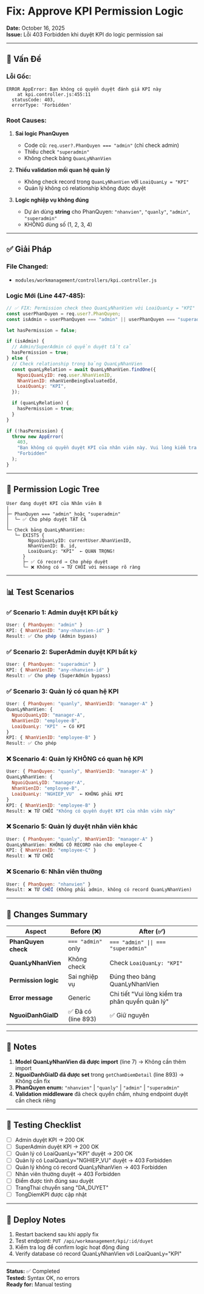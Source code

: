 # Fix: Approve KPI Permission Logic

**Date:** October 16, 2025  
**Issue:** Lỗi 403 Forbidden khi duyệt KPI do logic permission sai

---

## 🐛 Vấn Đề

### Lỗi Gốc:

```
ERROR AppError: Bạn không có quyền duyệt đánh giá KPI này
    at kpi.controller.js:455:11
  statusCode: 403,
  errorType: 'Forbidden'
```

### Root Causes:

1. **Sai logic PhanQuyen**

   - Code cũ: `req.user?.PhanQuyen === "admin"` (chỉ check admin)
   - Thiếu check `"superadmin"`
   - Không check bảng `QuanLyNhanVien`

2. **Thiếu validation mối quan hệ quản lý**

   - Không check record trong `QuanLyNhanVien` với `LoaiQuanLy = "KPI"`
   - Quản lý không có relationship không được duyệt

3. **Logic nghiệp vụ không đúng**
   - Dự án dùng **string** cho PhanQuyen: `"nhanvien"`, `"quanly"`, `"admin"`, `"superadmin"`
   - KHÔNG dùng số (1, 2, 3, 4)

---

## ✅ Giải Pháp

### File Changed:

- `modules/workmanagement/controllers/kpi.controller.js`

### Logic Mới (Line 447-485):

```javascript
// ✅ FIX: Permission check theo QuanLyNhanVien với LoaiQuanLy = "KPI"
const userPhanQuyen = req.user?.PhanQuyen;
const isAdmin = userPhanQuyen === "admin" || userPhanQuyen === "superadmin";

let hasPermission = false;

if (isAdmin) {
  // Admin/SuperAdmin có quyền duyệt tất cả
  hasPermission = true;
} else {
  // Check relationship trong bảng QuanLyNhanVien
  const quanLyRelation = await QuanLyNhanVien.findOne({
    NguoiQuanLyID: req.user.NhanVienID,
    NhanVienID: nhanVienBeingEvaluatedId,
    LoaiQuanLy: "KPI",
  });

  if (quanLyRelation) {
    hasPermission = true;
  }
}

if (!hasPermission) {
  throw new AppError(
    403,
    "Bạn không có quyền duyệt KPI của nhân viên này. Vui lòng kiểm tra phân quyền quản lý.",
    "Forbidden"
  );
}
```

---

## 🎯 Permission Logic Tree

```
User đang duyệt KPI của Nhân viên B
│
├─ PhanQuyen === "admin" hoặc "superadmin"
│  └─ ✅ Cho phép duyệt TẤT CẢ
│
└─ Check bảng QuanLyNhanVien:
   └─ EXISTS {
        NguoiQuanLyID: currentUser.NhanVienID,
        NhanVienID: B._id,
        LoaiQuanLy: "KPI"  ← QUAN TRỌNG!
      }
      ├─ ✅ Có record → Cho phép duyệt
      └─ ❌ Không có → TỪ CHỐI với message rõ ràng
```

---

## 📊 Test Scenarios

### ✅ Scenario 1: Admin duyệt KPI bất kỳ

```javascript
User: { PhanQuyen: "admin" }
KPI: { NhanVienID: "any-nhanvien-id" }
Result: ✅ Cho phép (Admin bypass)
```

### ✅ Scenario 2: SuperAdmin duyệt KPI bất kỳ

```javascript
User: { PhanQuyen: "superadmin" }
KPI: { NhanVienID: "any-nhanvien-id" }
Result: ✅ Cho phép (SuperAdmin bypass)
```

### ✅ Scenario 3: Quản lý có quan hệ KPI

```javascript
User: { PhanQuyen: "quanly", NhanVienID: "manager-A" }
QuanLyNhanVien: {
  NguoiQuanLyID: "manager-A",
  NhanVienID: "employee-B",
  LoaiQuanLy: "KPI"  ← Có KPI
}
KPI: { NhanVienID: "employee-B" }
Result: ✅ Cho phép
```

### ❌ Scenario 4: Quản lý KHÔNG có quan hệ KPI

```javascript
User: { PhanQuyen: "quanly", NhanVienID: "manager-A" }
QuanLyNhanVien: {
  NguoiQuanLyID: "manager-A",
  NhanVienID: "employee-B",
  LoaiQuanLy: "NGHIEP_VU"  ← KHÔNG phải KPI
}
KPI: { NhanVienID: "employee-B" }
Result: ❌ TỪ CHỐI "Không có quyền duyệt KPI của nhân viên này"
```

### ❌ Scenario 5: Quản lý duyệt nhân viên khác

```javascript
User: { PhanQuyen: "quanly", NhanVienID: "manager-A" }
QuanLyNhanVien: KHÔNG CÓ RECORD nào cho employee-C
KPI: { NhanVienID: "employee-C" }
Result: ❌ TỪ CHỐI
```

### ❌ Scenario 6: Nhân viên thường

```javascript
User: { PhanQuyen: "nhanvien" }
Result: ❌ TỪ CHỐI (Không phải admin, không có record QuanLyNhanVien)
```

---

## 🔧 Changes Summary

| Aspect               | Before (❌)         | After (✅)                                      |
| -------------------- | ------------------- | ----------------------------------------------- |
| **PhanQuyen check**  | `=== "admin"` only  | `=== "admin" \|\| === "superadmin"`             |
| **QuanLyNhanVien**   | Không check         | Check `LoaiQuanLy: "KPI"`                       |
| **Permission logic** | Sai nghiệp vụ       | Đúng theo bảng QuanLyNhanVien                   |
| **Error message**    | Generic             | Chi tiết "Vui lòng kiểm tra phân quyền quản lý" |
| **NguoiDanhGiaID**   | ✅ Đã có (line 893) | ✅ Giữ nguyên                                   |

---

## 📝 Notes

1. **Model QuanLyNhanVien đã được import** (line 7) → Không cần thêm import
2. **NguoiDanhGiaID đã được set** trong `getChamDiemDetail` (line 893) → Không cần fix
3. **PhanQuyen enum:** `"nhanvien"` | `"quanly"` | `"admin"` | `"superadmin"`
4. **Validation middleware** đã check quyền chấm, nhưng endpoint duyệt cần check riêng

---

## 🧪 Testing Checklist

- [ ] Admin duyệt KPI → 200 OK
- [ ] SuperAdmin duyệt KPI → 200 OK
- [ ] Quản lý có LoaiQuanLy="KPI" duyệt → 200 OK
- [ ] Quản lý có LoaiQuanLy="NGHIEP_VU" duyệt → 403 Forbidden
- [ ] Quản lý không có record QuanLyNhanVien → 403 Forbidden
- [ ] Nhân viên thường duyệt → 403 Forbidden
- [ ] Điểm được tính đúng sau duyệt
- [ ] TrangThai chuyển sang "DA_DUYET"
- [ ] TongDiemKPI được cập nhật

---

## 🚀 Deploy Notes

1. Restart backend sau khi apply fix
2. Test endpoint: `PUT /api/workmanagement/kpi/:id/duyet`
3. Kiểm tra log để confirm logic hoạt động đúng
4. Verify database có record QuanLyNhanVien với LoaiQuanLy="KPI"

---

**Status:** ✅ Completed  
**Tested:** Syntax OK, no errors  
**Ready for:** Manual testing
